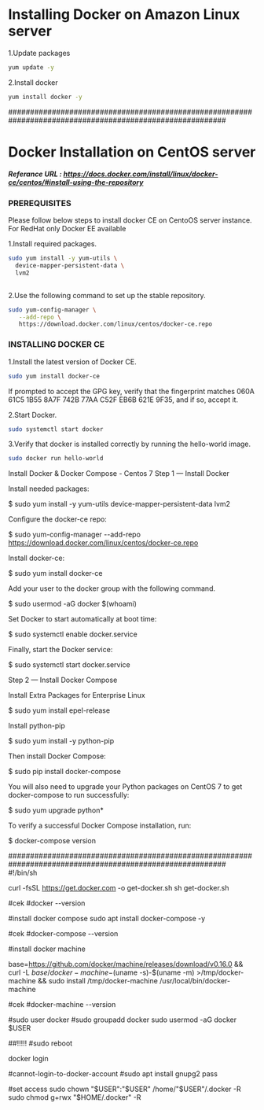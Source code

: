 # Installing Docker on Amazon Linux server

1.Update packages
```sh 
yum update -y
```
2.Install docker
```sh 
yum install docker -y
```

##########################################################################################################
# Docker Installation on CentOS server
##### Referance URL : https://docs.docker.com/install/linux/docker-ce/centos/#install-using-the-repository
### PREREQUISITES

Please follow below steps to install docker CE on CentoOS server instance. For RedHat only Docker EE available 

1.Install required packages.

```sh 
sudo yum install -y yum-utils \
  device-mapper-persistent-data \
  lvm2
  
  ```
  
2.Use the following command to set up the stable repository.
 
 ```sh 
 sudo yum-config-manager \
    --add-repo \
    https://download.docker.com/linux/centos/docker-ce.repo
```

### INSTALLING DOCKER CE

1.Install the latest version of Docker CE.
```sh 
sudo yum install docker-ce
```

If prompted to accept the GPG key, verify that the fingerprint matches 
060A 61C5 1B55 8A7F 742B 77AA C52F EB6B 621E 9F35, and if so, accept it.

2.Start Docker.
```sh 
sudo systemctl start docker
```

3.Verify that docker is installed correctly by running the hello-world image.
```sh
sudo docker run hello-world
```


Install Docker & Docker Compose - Centos 7
Step 1 — Install Docker

Install needed packages:

$ sudo yum install -y yum-utils device-mapper-persistent-data lvm2

Configure the docker-ce repo:

$ sudo yum-config-manager --add-repo https://download.docker.com/linux/centos/docker-ce.repo

Install docker-ce:

$ sudo yum install docker-ce

Add your user to the docker group with the following command.

$ sudo usermod -aG docker $(whoami)

Set Docker to start automatically at boot time:

$ sudo systemctl enable docker.service

Finally, start the Docker service:

$ sudo systemctl start docker.service

Step 2 — Install Docker Compose

Install Extra Packages for Enterprise Linux

$ sudo yum install epel-release

Install python-pip

$ sudo yum install -y python-pip

Then install Docker Compose:

$ sudo pip install docker-compose

You will also need to upgrade your Python packages on CentOS 7 to get docker-compose to run successfully:

$ sudo yum upgrade python*

To verify a successful Docker Compose installation, run:

$ docker-compose version

##########################################################################################################
#!/bin/sh

curl -fsSL https://get.docker.com -o get-docker.sh
sh get-docker.sh

#cek
#docker --version

#install docker compose
sudo apt  install docker-compose -y

#cek
#docker-compose --version


#install docker machine

base=https://github.com/docker/machine/releases/download/v0.16.0 &&
  curl -L $base/docker-machine-$(uname -s)-$(uname -m) >/tmp/docker-machine &&
  sudo install /tmp/docker-machine /usr/local/bin/docker-machine

#cek
#docker-machine --version


#sudo user docker
#sudo groupadd docker
sudo usermod -aG docker $USER

##!!!!!
#sudo reboot

docker login

#cannot-login-to-docker-account
#sudo apt install gnupg2 pass


#set access
sudo chown "$USER":"$USER" /home/"$USER"/.docker -R
sudo chmod g+rwx "$HOME/.docker" -R

